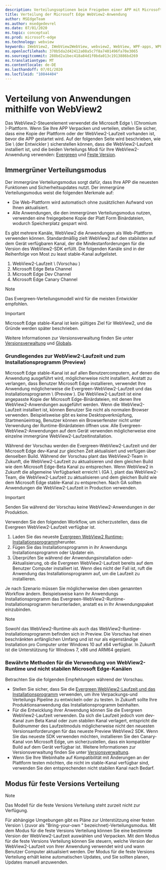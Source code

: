 ```yaml
---
description: Verteilungsoptionen beim Freigeben einer APP mit Microsoft Edge WebView2
title: Verteilung der Microsoft Edge WebView2-Anwendung
author: MSEdgeTeam
ms.author: msedgedevrel
ms.date: 07/01/2020
ms.topic: conceptual
ms.prod: microsoft-edge
ms.technology: webview
keywords: IWebView2, IWebView2WebView, webview2, WebView, WPF-apps, WPF, Edge, ICoreWebView2, ICoreWebView2Host, Browser-Steuerelement, Edge-HTML
ms.openlocfilehash: 370b5da2d42412a08a5c7f8a7401496fa70e3065
ms.sourcegitcommit: 288bd2a1bec418a84d1f0bda013c1913886bd269
ms.translationtype: MT
ms.contentlocale: de-DE
ms.lasthandoff: 07/01/2020
ms.locfileid: "10844404"
---
```

# Verteilung von Anwendungen mithilfe von WebView2  

Das WebView2-Steuerelement verwendet die Microsoft Edge \ (Chromium \)-Plattform.  Wenn Sie Ihre APP Verpacken und verteilen, stellen Sie sicher, dass eine Kopie der Plattform oder der WebView2-Laufzeit vorhanden ist, bevor die APP gestartet wird.  Auf der folgenden Seite wird beschrieben, wie Sie \ (der Entwickler \) sicherstellen können, dass die WebView2-Laufzeit installiert ist, und die beiden Verteilungs Modi für Ihre WebView2-Anwendung verwenden: [Evergreen](#evergreen-distribution-mode) und [Feste Version](#fixed-version-distribution-mode).  

## Immergrüner Verteilungsmodus  

Der immergrüne Verteilungsmodus sorgt dafür, dass Ihre APP die neuesten Funktionen und Sicherheitsupdates nutzt.  Der immergrüne Verteilungsmodus weist die folgenden Merkmale auf:  

*   Die Web-Plattform wird automatisch ohne zusätzlichen Aufwand von Ihnen aktualisiert.  
*   Alle Anwendungen, die den immergrünen Verteilungsmodus nutzen, verwenden eine freigegebene Kopie der Platt Form Binärdateien, wodurch Speicherplatz gespart wird.  

Es gibt mehrere Kanäle, WebView2 die Anwendungen als Web-Plattform verwenden können.  Standardmäßig zielt WebView2 auf den stabilsten auf dem Gerät verfügbaren Kanal, der die Mindestanforderungen für die Version des WebView2-SDK erfüllt.  Die folgenden Kanäle sind in der Reihenfolge von Most zu least stable-Kanal aufgelistet.  

1.  WebView2-Laufzeit \ (Vorschau \)  
1.  Microsoft Edge Beta Channel  
1.  Microsoft Edge Dev Channel  
1.  Microsoft Edge Canary Channel    

> [!NOTE]
> Das Evergreen-Verteilungsmodell wird für die meisten Entwickler empfohlen.  

> [!IMPORTANT]
> Microsoft Edge stable-Kanal ist kein gültiges Ziel für WebView2, und die Gründe werden später beschrieben.  

Weitere Informationen zur Versionsverwaltung finden Sie unter [Versionsverwaltung][ConceptsVersioning] und [Globals][ReferenceWin3209538WebviewIdl].  

### Grundlegendes zur WebView2-Laufzeit und zum Installationsprogramm (Preview)  

Microsoft Edge stable-Kanal ist auf allen Benutzercomputern, auf denen die Anwendung ausgeführt wird, möglicherweise nicht installiert.  Anstatt zu verlangen, dass Benutzer Microsoft Edge installieren, verwendet Ihre Anwendung möglicherweise die Evergreen-WebView2-Laufzeit und das Installationsprogramm \ (Preview \).  Die WebView2-Laufzeit ist eine angepasste Kopie der Microsoft Edge-Binärdateien, mit denen Ihre WebView2-Anwendungen ausgeführt werden.  Wenn die WebView2-Laufzeit installiert ist, können Benutzer Sie nicht als normalen Browser verwenden.  Beispielsweise gibt es keine Desktopverknüpfung, Startmenüeintrag, Benutzer können ein Browserfenster nicht unter Verwendung der Runtime-Binärdateien öffnen usw.  Alle Evergreen-WebView2-Anwendungen auf dem Gerät verwenden möglicherweise eine einzelne immergrüne WebView2-Laufzeitinstallation.  

Während der Vorschau werden die Evergreen-WebView2-Laufzeit und der Microsoft Edge dev-Kanal zur gleichen Zeit aktualisiert und verfügen über denselben Build.  Während der Vorschau plant das WebView2-Team in Zukunft, die WebView2-Laufzeit zu aktualisieren und dem gleichen Build wie dem Microsoft Edge-Beta Kanal zu entsprechen.  Wenn WebView2 in Zukunft die allgemeine Verfügbarkeit erreicht \ (GA \), plant das WebView2-Team, die WebView2-Laufzeit zu aktualisieren und dem gleichen Build wie dem Microsoft Edge stable-Kanal zu entsprechen.  Nach GA sollten Anwendungen die WebView2-Laufzeit in Production verwenden.  

> [!IMPORTANT]
> Senden Sie während der Vorschau keine WebView2-Anwendungen in der Produktion.  

Verwenden Sie den folgenden Workflow, um sicherzustellen, dass die Evergreen WebView2-Laufzeit verfügbar ist.  

1.  Laden Sie das neueste [Evergreen WebView2 Runtime-Installationsprogramm][Webview2Installer]herunter.  
1.  Fügen Sie das Installationsprogramm in ihr Anwendungs Installationsprogramm oder Updater ein.  
1.  Überprüfen Sie während der Anwendungsinstallation oder-Aktualisierung, ob die Evergreen WebView2-Laufzeit bereits auf dem Benutzer Computer installiert ist.  Wenn dies nicht der Fall ist, ruft die Anwendung das Installationsprogramm auf, um die Laufzeit zu installieren.  

Je nach Szenario müssen Sie möglicherweise den oben genannten Workflow ändern.  Beispielsweise kann ihr Anwendungs Installationsprogramm das Evergreen-WebView2-Runtime-Installationsprogramm herunterladen, anstatt es in Ihr Anwendungspaket einzubinden.  

> [!NOTE]
> Sowohl das WebView2-Runtime-als auch das WebView2-Runtime-Installationsprogramm befinden sich in Preview.  Die Vorschau hat einen beschränkten anfänglichen Umfang und ist nur als eigenständige Installation pro Computer unter Windows 10 auf x64 verfügbar.  In Zukunft ist die Unterstützung für Windows 7, x86 und ARM64 geplant.  

### Bewährte Methoden für die Verwendung von WebView2-Runtime und nicht stabilen Microsoft Edge-Kanälen  

Betrachten Sie die folgenden Empfehlungen während der Vorschau.  

*   Stellen Sie sicher, dass Sie die [Evergreen WebView2-Laufzeit und das Installationsprogramm][Webview2Installer] verwenden, um ihre Verpackungs-und Verteilungs Pipeline zu entwickeln oder zu testen.  In Zukunft sollte Ihre Produktionsanwendung das Installationsprogramm beinhalten.  
*   Für die Entwicklung ihrer Anwendung können Sie die Evergreen WebView2-Laufzeit verwenden.  Da sich die Laufzeit jedoch vom dev-Kanal zum Beta Kanal oder zum stabilen Kanal verlagert, entspricht die Buildnummer des Laufzeitmoduls möglicherweise nicht den neuesten Versionsanforderungen für das neueste Preview WebView2 SDK.  Wenn Sie das neueste SDK verwenden möchten, installieren Sie den Canary-Kanal von Microsoft Edge, um sicherzustellen, dass ein kompatibler Build auf dem Gerät verfügbar ist.  Weitere Informationen zur Versionsverwaltung finden Sie unter [Versionsverwaltung][ConceptsVersioning].  
*   Wenn Sie Ihre Webinhalte auf Kompatibilität mit Änderungen an der Plattform testen möchten, die nicht im stable-Kanal verfügbar sind, verwenden Sie den entsprechenden nicht stabilen Kanal nach Bedarf.  

## Modus für feste Versions Verteilung  

> [!NOTE]
> Das Modell für die feste Versions Verteilung steht zurzeit nicht zur Verfügung.  

Für abhängige Umgebungen gibt es Pläne zur Unterstützung einer festen Version \ (zuvor als "Bring-your-own \" bezeichnet)-Verteilungsmodus.  Mit dem Modus für die feste Versions Verteilung können Sie eine bestimmte Version der WebView2-Laufzeit auswählen und Verpacken.  Mit dem Modus für die feste Versions Verteilung können Sie steuern, welche Version der WebView2-Laufzeit von Ihrer Anwendung verwendet wird und wann Benutzer Computer aktualisiert werden.  Der Modus für die feste Versions Verteilung erhält keine automatischen Updates, und Sie sollten planen, Updates manuell anzuwenden.  

<!-- links -->  

[ConceptsVersioning]: ./versioning.md "Grundlegendes zu Browserversionen und WebView2 | Microsoft docs"  
[ReferenceWin3209538WebviewIdl]: ../reference/win32/0-9-538/webview2-idl.md  "Globals | Microsoft docs"  

[Webview2Installer]: https://developer.microsoft.com/microsoft-edge/webview2 "WebView2-Installationsprogramm"  
